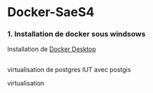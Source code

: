 # Docker-SaeS4

### 1. Installation de docker sous windsows

Installation de [Docker Desktop](https://docs.docker.com/desktop/install/windows-install/)

##

virtualisation de postgres IUT avec postgis

virtualisation  